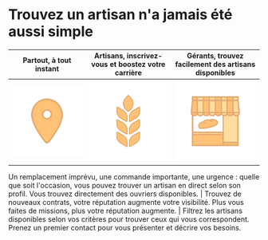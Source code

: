 # Trouvez un artisan n'a jamais été aussi simple

Partout, à tout instant | Artisans, inscrivez-vous et boostez votre carrière | Gérants, trouvez facilement des artisans disponibles
------------ | ------------- | ------------
![Image of location](./img/localise_icon.svg) | ![Image of wheat](./img/wheat_icon.svg) | ![Image of shop](./img/shop_icon.svg)

Un remplacement imprévu, une commande importante, une urgence : quelle que soit l'occasion, vous pouvez trouver un artisan en direct selon son profil. Vous trouvez directement des ouvriers disponibles. | Trouvez de nouveaux contrats, votre réputation augmente votre visibilité. Plus vous faites de missions, plus votre réputation augmente. | Filtrez les artisans disponibles selon vos critères pour trouver ceux qui vous correspondent. Prenez un premier contact pour vous présenter et décrire vos besoins.  
